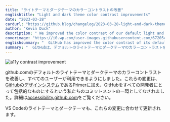 ```yaml
---
title: "ライトテーマとダークテーマのカラーコントラストの改善"
englishtitle: "Light and dark theme color contrast improvements"
date: "2023-03-28"
cardurl: "https://github.blog/changelog/2023-03-28-light-and-dark-theme-color-contrast-improvements"
author: "Kevin Duck"
description: " We improved the color contrast of our default light and dark themes on github.com, making them accessible to all users. These changes were made to Primer, GitHub's Design System, as part of our commitment to making GitHub inclusive to all developers. Visit accessibility.github.com for more information.  The VS Code light and dark themes will also be updated to match these changes.  "
coverimage: "https://i0.wp.com/user-images.githubusercontent.com/6720549/227412508-bbbac032-2ee9-4d5e-a886-b3c3f9722f62.png?w=1200&ssl=1"
englishsummary: "  GitHub has improved the color contrast of its default light and dark themes to make them more accessible and inclusive for all developers."
summary: "  GitHubは、デフォルトのライトテーマとダークテーマのカラーコントラストを改善し、すべての開発者がより利用しやすく、包括的なテーマとなるようにしました。"
---
```


<p><img decoding="async" alt="a11y contrast improvement" src="https://i0.wp.com/user-images.githubusercontent.com/6720549/227412508-bbbac032-2ee9-4d5e-a886-b3c3f9722f62.png?w=1200&#038;ssl=1" data-recalc-dims="1"></p>
<p>github.comのデフォルトのライトテーマとダークテーマのカラーコントラストを改善し、すべてのユーザーが利用できるようにしました。これらの変更は、<a href="https://primer.style/">GitHubのデザインシステム</a>であるPrimerに加え、GitHubをすべての開発者にとって包括的なものにするという私たちのコミットメントの一環としてなされました。詳細は<a href="https://accessibility.github.com/">accessibility.github.com</a>をご覧ください。</p>
<p>VS Codeのライトテーマとダークテーマも、これらの変更に合わせて更新されます。</p>


